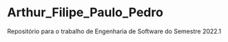 # Arthur_Filipe_Paulo_Pedro
Repositório para o trabalho de Engenharia de Software do Semestre 2022.1
